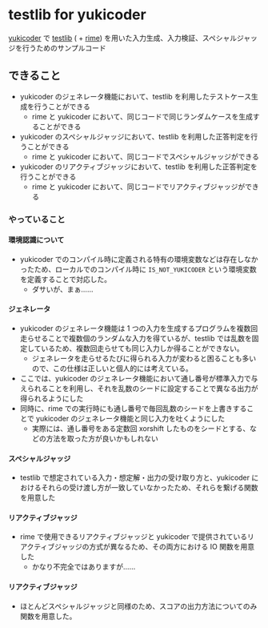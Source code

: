 # testlib for yukicoder
[yukicoder](https://yukicoder.me/) で [testlib](https://github.com/MikeMirzayanov/testlib) ( + [rime](https://github.com/icpc-jag/rime)) を用いた入力生成、入力検証、スペシャルジャッジを行うためのサンプルコード

## できること
- yukicoder のジェネレータ機能において、testlib を利用したテストケース生成を行うことができる
  - rime と yukicoder において、同じコードで同じランダムケースを生成することができる
- yukicoder のスペシャルジャッジにおいて、testlib を利用した正答判定を行うことができる
  - rime と yukicoder において、同じコードでスペシャルジャッジができる
- yukicoder のリアクティブジャッジにおいて、testlib を利用した正答判定を行うことができる
  - rime と yukicoder において、同じコードでリアクティブジャッジができる


### やっていること
#### 環境認識について
- yukicoder でのコンパイル時に定義される特有の環境変数などは存在しなかったため、ローカルでのコンパイル時に `IS_NOT_YUKICODER` という環境変数を定義することで対応した。
  - ダサいが、まぁ……

#### ジェネレータ
- yukicoder のジェネレータ機能は 1 つの入力を生成するプログラムを複数回走らせることで複数個のランダムな入力を得ているが、testlib では乱数を固定しているため、複数回走らせても同じ入力しか得ることができない。
  - ジェネレータを走らせるたびに得られる入力が変わると困ることも多いので、この仕様は正しいと個人的には考えている。
- ここでは、yukicoder のジェネレータ機能において通し番号が標準入力で与えられることを利用し、それを乱数のシードに設定することで異なる出力が得られるようにした
- 同時に、rime での実行時にも通し番号で毎回乱数のシードを上書きすることで yukicoder のジェネレータ機能と同じ入力を吐くようにした
  - 実際には、通し番号をある定数回 xorshift したものをシードとする、などの方法を取った方が良いかもしれない

#### スペシャルジャッジ
- testlib で想定されている入力・想定解・出力の受け取り方と、yukicoder におけるそれらの受け渡し方が一致していなかったため、それらを繋げる関数を用意した

#### リアクティブジャッジ
- rime で使用できるリアクティブジャッジと yukicoder で提供されているリアクティブジャッジの方式が異なるため、その両方における IO 関数を用意した
  - かなり不完全ではありますが……

#### リアクティブジャッジ
- ほとんどスペシャルジャッジと同様のため、スコアの出力方法についてのみ関数を用意した。

